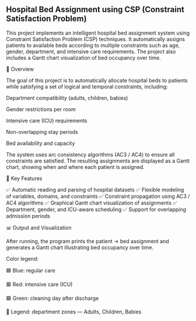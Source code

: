 ## Hospital Bed Assignment using CSP (Constraint Satisfaction Problem)

This project implements an intelligent hospital bed assignment system using Constraint Satisfaction Problem (CSP) techniques.
It automatically assigns patients to available beds according to multiple constraints such as age, gender, department, and intensive care requirements.
The project also includes a Gantt chart visualization of bed occupancy over time.

🧠 Overview

The goal of this project is to automatically allocate hospital beds to patients while satisfying a set of logical and temporal constraints, including:

Department compatibility (adults, children, babies)

Gender restrictions per room

Intensive care (ICU) requirements

Non-overlapping stay periods

Bed availability and capacity

The system uses arc consistency algorithms (AC3 / AC4) to ensure all constraints are satisfied.
The resulting assignments are displayed as a Gantt chart, showing when and where each patient is assigned.


🚀 Key Features

✅ Automatic reading and parsing of hospital datasets
✅ Flexible modeling of variables, domains, and constraints
✅ Constraint propagation using AC3 / AC4 algorithms
✅ Graphical Gantt chart visualization of assignments
✅ Department, gender, and ICU-aware scheduling
✅ Support for overlapping admission periods

📊 Output and Visualization

After running, the program prints the patient → bed assignment and generates a Gantt chart illustrating bed occupancy over time.

Color legend:

🟦 Blue: regular care

🟥 Red: intensive care (ICU)

🟩 Green: cleaning day after discharge

🧾 Legend: department zones — Adults, Children, Babies
